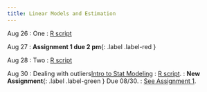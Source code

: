 ```yaml
---
title: Linear Models and Estimation
---
```


Aug 26
: One 
  : [R script]()

Aug 27
: **Assignment 1 due 2 pm**{: .label .label-red }

Aug 28
: Two
  : [R script](#)

Aug 30
: Dealing with outliers[Intro to Stat Modeling](#)
  : [R script](#).
: **New Assignment**{: .label .label-green } Due 08/30.
  : [See Assignment 1](#).


  
